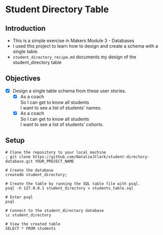 # Student Directory Table

## Introduction
- This is a simple exercise in Makers Module 3 - Databases
- I used this project to learn how to design and create a schema with a single table.
- `student_directory_recipe.md` documents my design of the student_directory table
  
## Objectives
- [x] Design a single table schema from these user stories.
  - [x] As a coach  
        So I can get to know all students  
        I want to see a list of students' names.
  - [x] As a coach  
        So I can get to know all students  
        I want to see a list of students' cohorts.

## Setup

```shell
# Clone the repository to your local machine
; git clone https://github.com/NatalieJClark/student-directory-database.git YOUR_PROJECT_NAME

# Create the database
createdb student_directory;

# Create the table by running the SQL table file with psql.
psql -h 127.0.0.1 student_directory < students_table.sql

# Enter psql
psql

# Connect to the student_directory database
\c student_directory

# View the created table
SELECT * FROM students
```

